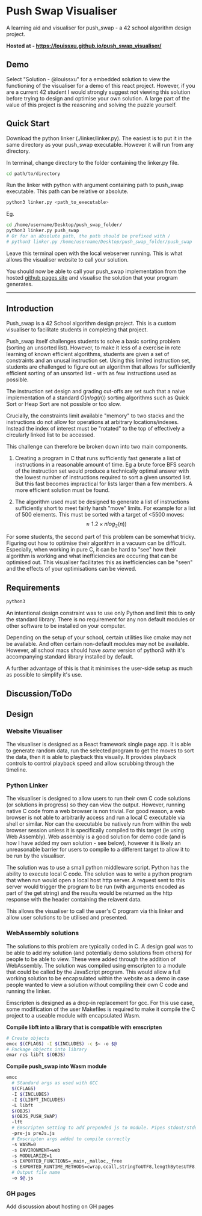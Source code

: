 # Push Swap Visualiser

A learning aid and visualiser for push_swap - a 42 school algorithm design project.

**Hosted at - https://louissxu.github.io/push_swap_visualiser/**

## Demo

Select "Solution - @louissxu" for a embedded solution to view the functioning of the visualiser for a demo of this react project. However, if you are a current 42 student I would strongly suggest not viewing this solution before trying to design and optimise your own solution. A large part of the value of this project is the reasoning and solving the puzzle yourself.

## Quick Start

Download the python linker (./linker/linker.py). The easiest is to put it in the same directory as your push_swap executable. However it will run from any directory.

In terminal, change directory to the folder containing the linker.py file.

```bash
cd path/to/directory
```

Run the linker with python with argument containing path to push_swap executable. This path can be relative or absolute.

```bash
python3 linker.py <path_to_executable>
```

Eg.
```bash
cd /home/username/Desktop/push_swap_folder/
python3 linker.py push_swap
# Or for an absolute path, the path should be prefixed with /
# python3 linker.py /home/username/Desktop/push_swap_folder/push_swap
```

Leave this terminal open with the local webserver running. This is what allows the visualiser website to call your solution.

You should now be able to call your push_swap implementation from the hosted [github pages site](https://louissxu.github.io/push_swap_visualiser/) and visualise the solution that your program generates.
___

## Introduction

Push_swap is a 42 School algorithm design project. This is a custom visualiser to facilitate students in completing that project.

Push_swap itself challenges students to solve a basic sorting problem (sorting an unsorted list). However, to make it less of a exercise in rote learning of known efficient algorithms, students are given a set of constraints and an unusal instruction set. Using this limited instruction set, students are challenged to figure out an algorithm that allows for sufficiently efficient sorting of an unsorted list - with as few instructions used as possible.

The instruction set design and grading cut-offs are set such that a naive implementation of a standard $O(n log(n))$ sorting algorithms such as Quick Sort or Heap Sort are not possible or too slow.

Crucially, the constraints limit available "memory" to two stacks and the instructions do not allow for operations at arbitrary locations/indexes. Instead the index of interest must be "rotated" to the top of effectively a circularly linked list to be accessed.

This challenge can therefore be broken down into two main components.
1. Creating a program in C that runs sufficiently fast generate a list of instructions in a reasonable amount of time. Eg a brute force BFS search of the instruction set would produce a technically optimal answer with the lowest number of instructions required to sort a given unsorted list. But this fast becomes impractical for lists larger than a few members. A more efficient solution must be found.

2. The algorithm used must be designed to generate a list of instructions sufficiently short to meet fairly harsh "move" limits. For example for a list of 500 elements. This must be sorted with a target of <5500 moves:
$$\approx 1.2 \times n log_2(n))$$

For some students, the second part of this problem can be somewhat tricky. Figuring out how to optimise their algorithm in a vacuum can be difficult. Especially, when working in pure C, it can be hard to "see" how their algorithm is working and what inefficiencies are occuring that can be optimised out. This visualiser facilitates this as inefficiencies can be "seen" and the effects of your optimisations can be viewed.

## Requirements

```bash
python3
```
An intentional design constraint was to use only Python and limit this to only the standard library. There is no requirement for any non default modules or other software to be installed on your computer.

Depending on the setup of your school, certain utilities like cmake may not be available. And often certain non-default modules may not be available. However, all school macs should have *some* version of python3 with it's accompanying standard library installed by default.

A further advantage of this is that it minimises the user-side setup as much as possible to simplify it's use.

## Discussion/ToDo

## Design

### Website Visualiser

The visualiser is designed as a React framework single page app. It is able to generate random data, run the selected program to get the moves to sort the data, then it is able to playback this visually. It provides playback controls to control playback speed and allow scrubbing through the timeline.

### Python Linker

The visualiser is designed to allow users to run their own C code solutions (or solutions in progress) so they can view the output. However, running native C code from a web browser is non trivial. For good reason, a web browser is not able to arbitrarily access and run a local C executable via shell or similar. Nor can the executable be natively run from within the web browser session unless it is specifically compiled to this target (ie using Web Assembly). Web assembly is a good solution for demo code (and is how I have added my own solution - see below), however it is likely an unreasonable barrier for users to compile to a different target to allow it to be run by the visualiser.

The solution was to use a small python middleware script. Python has the ability to execute local C code. The solution was to write a python program that when run would open a local host http server. A request sent to this server would trigger the program to be run (with arguments encoded as part of the get string) and the results would be returned as the http response with the header containing the relavent data.

This allows the visualiser to call the user's C program via this linker and allow user solutions to be utilised and presented.

### WebAssembly solutions

The solutions to this problem are typically coded in C. A design goal was to be able to add my solution (and potentially demo solutions from others) for people to be able to view. These were added through the addition of WebAssembly. The solution was compiled using emscripten to a module that could be called by the JavaScript program. This would allow a full working solution to be encapsulated within the website as a demo in case people wanted to view a solution without compiling their own C code and running the linker.

Emscripten is designed as a drop-in replacement for gcc. For this use case, some modification of the user Makefiles is required to make it compile the C project to a useable module with encapsulated Wasm.

**Compile libft into a library that is compatible with emscripten**

```bash
# Create objects
emcc $(CFLAGS) -I $(INCLUDES) -c $< -o $@
# Package objects into library
emar rcs libft $(OBJS)
```

**Compile push_swap into Wasm module**
```bash
emcc
  # Standard args as used with GCC
  $(CFLAGS)
  -I $(INCLUDES)
  -I $(LIBFT_INCLUDES)
  -L libft
  $(OBJS)
  $(OBJS_PUSH_SWAP)
  -lft
  # Emscripten setting to add prepended js to module. Pipes stdout/stderr to object property
  -pre-js preJs.js 
  # Emscripten args added to compile correctly
  -s WASM=0
  -s ENVIRONMENT=web
  -s MODULARIZE=1
  -s EXPORTED_FUNCTIONS=_main,_malloc,_free
  -s EXPORTED_RUNTIME_METHODS=cwrap,ccall,stringToUTF8,lengthBytesUTF8,setValue
  # Output file name
  -o $@.js
```

### GH pages

Add discussion about hosting on GH pages
